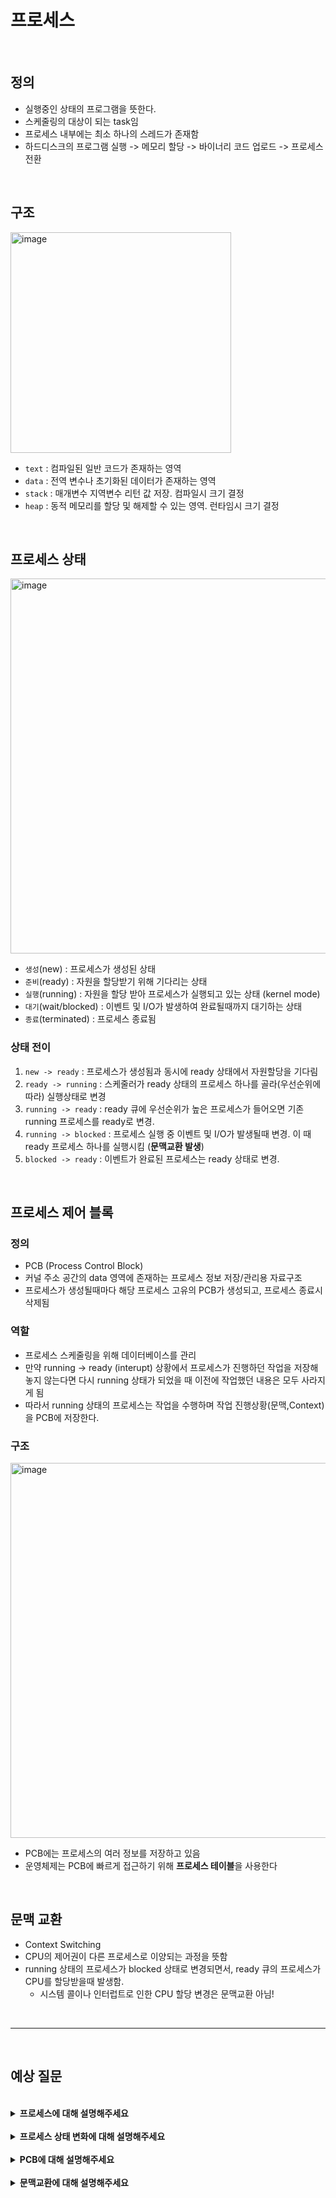 # 프로세스

<br>

## 정의

- 실행중인 상태의 프로그램을 뜻한다.
- 스케줄링의 대상이 되는 task임
- 프로세스 내부에는 최소 하나의 스레드가 존재함
- 하드디스크의 프로그램 실행 -> 메모리 할당 -> 바이너리 코드 업로드 -> 프로세스 전환

<br>

## 구조

<img width="353" alt="image" src="https://user-images.githubusercontent.com/71180414/148102183-95b18c4b-652c-459f-82a8-1552b8535121.png">

- `text` : 컴파일된 일반 코드가 존재하는 영역
- `data` : 전역 변수나 초기화된 데이터가 존재하는 영역
- `stack` : 매개변수 지역변수 리턴 값 저장. 컴파일시 크기 결정
- `heap` : 동적 메모리를 할당 및 해제할 수 있는 영역. 런타임시 크기 결정

<br>

## 프로세스 상태

<img width="600" alt="image" src="https://user-images.githubusercontent.com/71180414/148102682-a8eddf76-cdb9-4547-9b4e-3bc7b3677ba5.png">


- `생성`(new) : 프로세스가 생성된 상태
- `준비`(ready) : 자원을 할당받기 위해 기다리는 상태
- `실행`(running) : 자원을 할당 받아 프로세스가 실행되고 있는 상태 (kernel mode)
- `대기`(wait/blocked) : 이벤트 및 I/O가 발생하여 완료될때까지 대기하는 상태
- `종료`(terminated) : 프로세스 종료됨

### 상태 전이

1. `new -> ready` : 프로세스가 생성됨과 동시에 ready 상태에서 자원할당을 기다림
2. `ready -> running` : 스케줄러가 ready 상태의 프로세스 하나를 골라(우선순위에 따라) 실행상태로 변경 
3. `running -> ready` : ready 큐에 우선순위가 높은 프로세스가 들어오면 기존 running 프로세스를 ready로 변경.
4. `running -> blocked` : 프로세스 실행 중 이벤트 및 I/O가 발생될때 변경. 이 때 ready 프로세스 하나를 실행시킴 (**문맥교환 발생**)
5. `blocked -> ready` : 이벤트가 완료된 프로세스는 ready 상태로 변경.


<br>

## 프로세스 제어 블록

### 정의

- PCB (Process Control Block)
- 커널 주소 공간의 data 영역에 존재하는 프로세스 정보 저장/관리용 자료구조
- 프로세스가 생성될때마다 해당 프로세스 고유의 PCB가 생성되고, 프로세스 종료시 삭제됨

### 역할

- 프로세스 스케줄링을 위해 데이터베이스를 관리
- 만약 running -> ready (interupt) 상황에서 프로세스가 진행하던 작업을 저장해놓지 않는다면 다시 running 상태가 되었을 때 이전에 작업했던 내용은 모두 사라지게 됨
- 따라서 running 상태의 프로세스는 작업을 수행하며 작업 진행상황(문맥,Context)을 PCB에 저장한다.

### 구조

<img width="600" alt="image" src="https://user-images.githubusercontent.com/71180414/148107171-40e6b1ea-5775-48f5-925a-1f210988aa8b.png">

- PCB에는 프로세스의 여러 정보를 저장하고 있음
- 운영체제는 PCB에 빠르게 접근하기 위해 **프로세스 테이블**을 사용한다

<br>

## 문맥 교환

- Context Switching
- CPU의 제어권이 다른 프로세스로 이양되는 과정을 뜻함
- running 상태의 프로세스가 blocked 상태로 변경되면서, ready 큐의 프로세스가 CPU를 할당받을때 발생함.
    - 시스템 콜이나 인터럽트로 인한 CPU 할당 변경은 문맥교환 아님!

<br>
<hr>
<br>

## 예상 질문

<br>

<details>
    <summary><b>프로세스에 대해 설명해주세요</b></summary>
    <br>
    프로세스는 실행상태의 프로그램을 뜻합니다.<br>
    프로그램이 실행되면 자원이 할당되고, 프로세스로 전환되며 독립적인 메모리 구조를 가지게 됩니다.<br>
    프로세스의 메모리 구조는 코드, 데이터, 힙, 스택 영역으로 나뉩니다.<br>
    코드 영역은 컴파일된 실행 가능한 코드가 저장되는 영역이고, 데이터 영역은 전역 및 정적 변수가 저장되는 영역입니다.<br>
    스택 영역은 매개변수, 지역변수, 리턴 값 등이 저장되는 영역이며, 컴파일시 크기가 결정됩니다.<br>
    힙 영역은 동적 메모리를 할당 및 해제할 수 있는 영역이며, 런타임시 크기가 결정됩니다.
</details>

<br>

<details>
    <summary><b>프로세스 상태 변화에 대해 설명해주세요</b></summary>
    <br>
    프로세스의 상태로는 생성, 준비, 실행, 대기, 종료 상태가 있습니다.<br>
    프로세스가 생성되면 생성 상태가 되고, 바로 준비 상태로 변경됩니다.<br>
    이 때 준비 대기열큐에 해당 프로세스가 추가되고, CPU 스케줄러가 준비 큐에서 우선순위가 높은 프로세스를 실행 상태로 변경시킵니다.<br>
    실행 상태의 프로세스는 CPU 자원을 할당 받아 작업을 수행하게 되고, 모든 작업이 끝나면 종료 상태로 변경됩니다.<br>
    만약 프로세스 실행 중 이벤트나 입출력 요청이 발생한다면 해당 프로세스는 잠시 대기 상태로 변경되고, 이벤트가 완료되었을 때 다시 준비 상태가 됩니다.
</details>

<br>
    
<details>
    <summary><b>PCB에 대해 설명해주세요</b></summary>
    <br>
    프로세스 제어 블록은 커널의 데이터 공간에 존재하는 프로세스 정보를 저장하는 자료구조입니다.<br>
    프로세스가 실행 상태에서 준비 상태로 변경될 때 프로세스의 작업 진행 상황을 저장해놓지 않으면 해당 프로세스가 다시 실행상태가 되었을 때 처음부터 작업을 실행해야 합니다.<br>
    따라서 프로세스가 실행될 때 작업 진행상황을 지속적으로 프로세스 제어 블록에 저장하여 프로세스 상태가 변경되어도 마지막 작업 지점부터 시작할 수 있도록 해줍니다.
</details>

<br>

<details>
    <summary><b>문맥교환에 대해 설명해주세요</b></summary>
    <br>
    문맥교환은 CPU 제어권이 다른 프로세스로 이양되는 과정을 뜻합니다.<br>
    예를 들어 프로세스가 대기 상태로 변경될 때 준비 상태의 프로세스로 CPU 제어권이 변경되게 됩니다.<br>
    이 때 문맥교환이 발생하며 대기 상태로 변경된 프로세스의 문맥을 PCB에 저장하고, 새로 실행된 프로세스의 PCB에서 문맥을 복원시킵니다.<br>
    여기서 문맥교환에 필요한 시간과 메모리를 오버헤드라 부릅니다.
</details>

<br>

